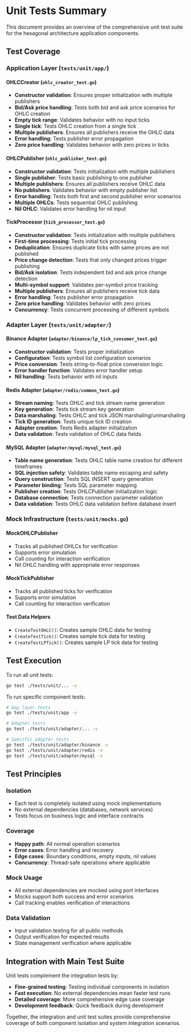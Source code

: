 # Unit Tests Summary

This document provides an overview of the comprehensive unit test suite for the hexagonal architecture application components.

## Test Coverage

### Application Layer (`tests/unit/app/`)

#### OHLCCreator (`ohlc_creator_test.go`)
- **Constructor validation**: Ensures proper initialization with multiple publishers
- **Bid/Ask price handling**: Tests both bid and ask price scenarios for OHLC creation
- **Empty tick range**: Validates behavior with no input ticks
- **Single tick**: Tests OHLC creation from a single tick
- **Multiple publishers**: Ensures all publishers receive the OHLC data
- **Error handling**: Tests publisher error propagation
- **Zero price handling**: Validates behavior with zero prices in ticks

#### OHLCPublisher (`ohlc_publisher_test.go`)
- **Constructor validation**: Tests initialization with multiple publishers
- **Single publisher**: Tests basic publishing to one publisher
- **Multiple publishers**: Ensures all publishers receive OHLC data
- **No publishers**: Validates behavior with empty publisher list
- **Error handling**: Tests both first and second publisher error scenarios
- **Multiple OHLCs**: Tests sequential OHLC publishing
- **Nil OHLC**: Validates error handling for nil input

#### TickProcessor (`tick_processor_test.go`)
- **Constructor validation**: Tests initialization with multiple publishers
- **First-time processing**: Tests initial tick processing
- **Deduplication**: Ensures duplicate ticks with same prices are not published
- **Price change detection**: Tests that only changed prices trigger publishing
- **Bid/Ask isolation**: Tests independent bid and ask price change detection
- **Multi-symbol support**: Validates per-symbol price tracking
- **Multiple publishers**: Ensures all publishers receive tick data
- **Error handling**: Tests publisher error propagation
- **Zero price handling**: Validates behavior with zero prices
- **Concurrency**: Tests concurrent processing of different symbols

### Adapter Layer (`tests/unit/adapter/`)

#### Binance Adapter (`adapter/binance/lp_tick_consumer_test.go`)
- **Constructor validation**: Tests proper initialization
- **Configuration**: Tests symbol list configuration scenarios
- **Price conversion**: Tests string-to-float price conversion logic
- **Error handler function**: Validates error handler setup
- **Nil handling**: Tests behavior with nil inputs

#### Redis Adapter (`adapter/redis/common_test.go`)
- **Stream naming**: Tests OHLC and tick stream name generation
- **Key generation**: Tests tick stream key generation
- **Data marshaling**: Tests OHLC and tick JSON marshaling/unmarshaling
- **Tick ID generation**: Tests unique tick ID creation
- **Adapter creation**: Tests Redis adapter initialization
- **Data validation**: Tests validation of OHLC data fields

#### MySQL Adapter (`adapter/mysql/mysql_test.go`)
- **Table name generation**: Tests OHLC table name creation for different timeframes
- **SQL injection safety**: Validates table name escaping and safety
- **Query construction**: Tests SQL INSERT query generation
- **Parameter binding**: Tests SQL parameter mapping
- **Publisher creation**: Tests OHLCPublisher initialization logic
- **Database connection**: Tests connection parameter validation
- **Data validation**: Tests OHLC data validation before database insert

### Mock Infrastructure (`tests/unit/mocks.go`)

#### MockOHLCPublisher
- Tracks all published OHLCs for verification
- Supports error simulation
- Call counting for interaction verification
- Nil OHLC handling with appropriate error responses

#### MockTickPublisher
- Tracks all published ticks for verification
- Supports error simulation
- Call counting for interaction verification

#### Test Data Helpers
- `CreateTestOHLC()`: Creates sample OHLC data for testing
- `CreateTestTick()`: Creates sample tick data for testing
- `CreateTestLPTick()`: Creates sample LP tick data for testing

## Test Execution

To run all unit tests:
```bash
go test ./tests/unit/... -v
```

To run specific component tests:
```bash
# App layer tests
go test ./tests/unit/app -v

# Adapter tests
go test ./tests/unit/adapter/... -v

# Specific adapter tests
go test ./tests/unit/adapter/binance -v
go test ./tests/unit/adapter/redis -v
go test ./tests/unit/adapter/mysql -v
```

## Test Principles

### Isolation
- Each test is completely isolated using mock implementations
- No external dependencies (databases, network services)
- Tests focus on business logic and interface contracts

### Coverage
- **Happy path**: All normal operation scenarios
- **Error cases**: Error handling and recovery
- **Edge cases**: Boundary conditions, empty inputs, nil values
- **Concurrency**: Thread-safe operations where applicable

### Mock Usage
- All external dependencies are mocked using port interfaces
- Mocks support both success and error scenarios
- Call tracking enables verification of interactions

### Data Validation
- Input validation testing for all public methods
- Output verification for expected results
- State management verification where applicable

## Integration with Main Test Suite

Unit tests complement the integration tests by:
- **Fine-grained testing**: Testing individual components in isolation
- **Fast execution**: No external dependencies mean faster test runs
- **Detailed coverage**: More comprehensive edge case coverage
- **Development feedback**: Quick feedback during development

Together, the integration and unit test suites provide comprehensive coverage of both component isolation and system integration scenarios.